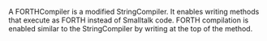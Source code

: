 A FORTHCompiler is a modified StringCompiler.
It enables writing methods that execute as FORTH instead of Smalltalk code.
FORTH compilation is enabled similar to the StringCompiler by writing <FORTH> at the top of the method.